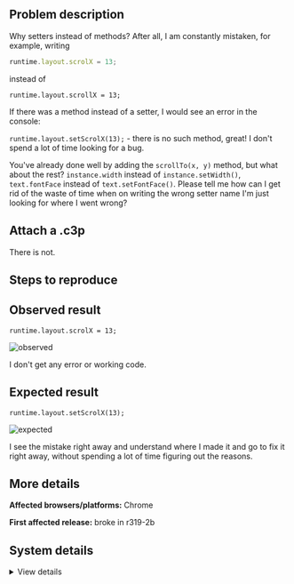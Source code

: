 ## Problem description

Why setters instead of methods? After all, I am constantly mistaken, for example, writing

```javascript
runtime.layout.scrolX = 13;
```

instead of

`runtime.layout.scrollX = 13;`

If there was a method instead of a setter, I would see an error in the console:

`runtime.layout.setScrolX(13);` - there is no such method, great! I don't spend a lot of time looking for a bug.

You've already done well by adding the `scrollTo(x, y)` method, but what about the rest? `instance.width` instead of `instance.setWidth()`, `text.fontFace` instead of `text.setFontFace()`. Please tell me how can I get rid of the waste of time when on writing the wrong setter name I'm just looking for where I went wrong?

## Attach a .c3p

There is not.

## Steps to reproduce



## Observed result

`runtime.layout.scrolX = 13;`

![observed](https://user-images.githubusercontent.com/91274932/204441366-49079540-8109-4b9f-8c32-524eb4ea6c6a.png)

I don't get any error or working code.

## Expected result

`runtime.layout.setScrolX(13);`

![expected](https://user-images.githubusercontent.com/91274932/204441503-3c2847f3-8486-4990-843d-7b1f4973bef9.png)

I see the mistake right away and understand where I made it and go to fix it right away, without spending a lot of time figuring out the reasons.

## More details



**Affected browsers/platforms:** Chrome

**First affected release:** broke in r319-2b

## System details

<details><summary>View details</summary>



</details>
